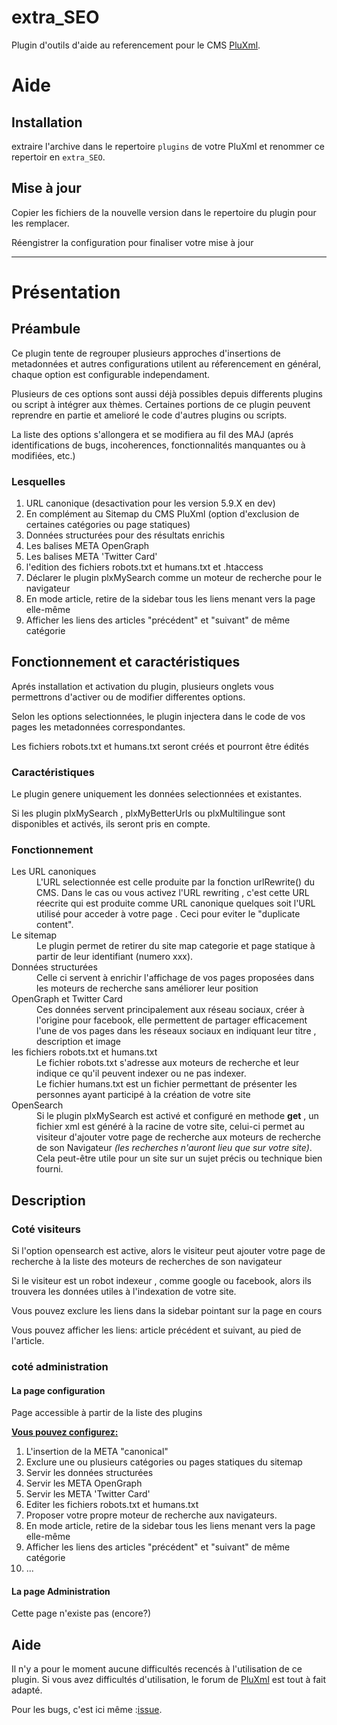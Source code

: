 # extra_SEO
Plugin d'outils d'aide au referencement pour le CMS <a href="https://pluxml.org" title="CMS Flat-File à l'XML">PluXml</a>.

<h1>Aide</h1>
<h2>Installation</h2>
<p>extraire l'archive dans le repertoire <code>plugins</code> de votre PluXml et renommer ce repertoir en <code>extra_SEO</code>.</p>
<h2>Mise à jour</h2>
<p>Copier les fichiers de la nouvelle version dans le repertoire du plugin pour les remplacer.</p>
<p>Réengistrer la configuration pour finaliser votre mise à jour</p>
<hr>

<h1>Présentation</h1>

<h2>Pr&eacute;ambule</h2>
<p>Ce plugin tente de regrouper plusieurs approches d'insertions de metadonnées et autres configurations utilent au réferencement en général, chaque option est configurable independament.</p>
<p>Plusieurs de ces options sont aussi déjà possibles depuis differents plugins ou script à intégrer aux thèmes. Certaines portions de ce plugin peuvent reprendre en partie et amelioré le code d'autres plugins ou scripts.</p>
<p>La liste des options s'allongera et se modifiera au fil des MAJ (aprés identifications de bugs, incoherences, fonctionnalités manquantes ou à modifiées, etc.)</p>

<h3>Lesquelles</h3>
<p></p>
<ol>
<li>URL canonique (desactivation pour les version 5.9.X en dev)</li>
<li>En complément au Sitemap du CMS PluXml (option d'exclusion de certaines catégories ou page statiques)</li>
<li>Données structurées pour des résultats enrichis</li>
<li>Les balises META OpenGraph</li>
<li>Les balises META 'Twitter Card'</li>
<li>l'edition des fichiers robots.txt et humans.txt et .htaccess</li>
<li>Déclarer le plugin plxMySearch comme un moteur de recherche pour le navigateur</li>
<li>En mode article, retire de la sidebar tous les liens menant vers la page elle-même</li>
<li>Afficher les liens des articles "précédent" et "suivant" de même catégorie</li>
</ol>

<h2>Fonctionnement et caract&eacute;ristiques</h2>
<p>Aprés installation et activation du plugin, plusieurs onglets vous permettrons d'activer ou de modifier differentes options.</p>
<p>Selon les options selectionnées, le plugin injectera dans le code de vos pages les metadonnées correspondantes.</p>
<p>Les fichiers robots.txt et humans.txt seront créés et pourront être édités</p>

<h3>Caract&eacute;ristiques</h3>
<p>Le plugin genere uniquement les données selectionnées et existantes.</p>
<p>Si les plugin plxMySearch , plxMyBetterUrls ou plxMultilingue sont disponibles et activés, ils seront pris en compte.</p>


<h3>Fonctionnement</h3>
<p></p>
<dl>
<dt>Les URL canoniques</dt>
<dd>L'URL selectionnée est celle produite par la fonction urlRewrite() du CMS. Dans le cas ou vous activez l'URL rewriting , c'est cette URL réecrite qui est produite comme URL canonique quelques soit l'URL utilisé pour acceder à votre page . Ceci pour eviter le "duplicate content".</dd>
<dt>Le sitemap</dt>
<dd> Le plugin permet de retirer du site map categorie et page statique à partir de leur identifiant (numero xxx).</dd>
<dt>Données structurées</dt>
<dd>Celle ci servent à enrichir l'affichage de vos pages proposées dans les moteurs de recherche sans améliorer leur position</dd>
<dt>OpenGraph et Twitter Card</dt>
<dd>Ces données servent principalement aux réseau sociaux, créer à l'origine pour facebook, elle permettent de partager efficacement l'une de vos pages dans les réseaux sociaux en indiquant leur titre , description et image </dd>
<dt>les fichiers robots.txt et humans.txt</dt>
<dd>Le fichier robots.txt s'adresse aux moteurs de recherche et leur indique ce qu'il peuvent indexer ou ne pas indexer.<br>Le fichier humans.txt est un fichier permettant de présenter les personnes ayant participé à la création de votre site</dd>
<dt>OpenSearch</dt>
<dd>Si le plugin plxMySearch est activé et configuré en methode <b>get</b> , un fichier xml est généré à la racine de votre site, celui-ci  permet au visiteur d'ajouter votre page de recherche aux moteurs de recherche de son Navigateur <em></small>(les recherches n'auront lieu que sur votre site)</small></em>. Cela peut-être utile pour un site sur un sujet précis ou technique bien fourni.</dd>
</dl>

<h2>Description</h2>

<h3>Cot&eacute; visiteurs</h3>
<p>Si l'option opensearch est active, alors le visiteur peut ajouter votre page de recherche à la liste des moteurs de recherches de son navigateur</p>
<p>Si le visiteur est un robot indexeur , comme google ou facebook, alors ils trouvera les données utiles à l'indexation de votre site.</p>
<p>Vous pouvez exclure les liens dans la sidebar pointant sur la page en cours</p>
<p>Vous pouvez afficher les liens: article précédent et suivant, au pied de l'article.</p>

<h3>cot&eacute; administration</h3>

<h4>La page configuration</h4>
<p>Page accessible &agrave; partir de la liste des plugins</p>
<p><b><u>Vous pouvez configurez:</u></b></p>
<ol>
<li>L'insertion de la META "canonical"</li>
<li>Exclure une ou plusieurs catégories ou pages statiques du sitemap</li>
<li>Servir les données structurées</li>
<li>Servir les META OpenGraph</li>
<li>Servir les META 'Twitter Card'</li>
<li>Editer les fichiers robots.txt et humans.txt</li>
<li>Proposer votre propre moteur de recherche aux navigateurs.</li>
<li>En mode article, retire de la sidebar tous les liens menant vers la page elle-même</li>
<li>Afficher les liens des articles "précédent" et "suivant" de même catégorie</li>
<li>...</li>
</ol>	
<h4>La page Administration</h4>
<p>Cette page n'existe pas (encore?)</p>
<h2>Aide</h2>
<p>Il n'y a pour le moment aucune difficultés recencés à l'utilisation de ce plugin. Si vous avez difficultés d'utilisation, le forum de <a href="https://forum.pluxml.org" target="_blank" title="Forum du CMS PluXml">PluXml</a> est tout à fait adapté.</p>

<p>Pour les bugs, c'est ici même :<a href="https://github.com/gcyrillus/extra_SEO/issues">issue</a>.</p>

